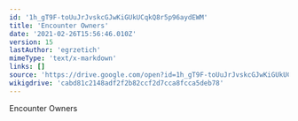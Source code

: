 ```yaml
---
id: '1h_gT9F-toUuJrJvskcGJwKiGUkUCqkQ8r5p96aydEWM'
title: 'Encounter Owners'
date: '2021-02-26T15:56:46.010Z'
version: 15
lastAuthor: 'egrzetich'
mimeType: 'text/x-markdown'
links: []
source: 'https://drive.google.com/open?id=1h_gT9F-toUuJrJvskcGJwKiGUkUCqkQ8r5p96aydEWM'
wikigdrive: 'cabd81c2148adf2f2b82ccf2d7cca8fcca5deb78'
---
```

Encounter Owners
